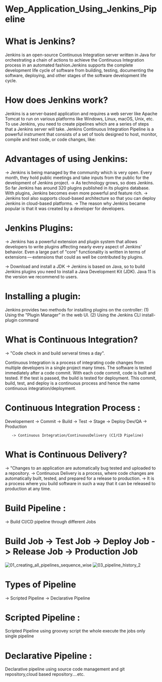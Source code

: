 # Wep_Application_Using_Jenkins_Pipeline

# What is Jenkins?
Jenkins is an open-source Continuous Integration server written in Java for orchestrating a chain of actions to achieve the 
Continuous Integration process in an automated fashion.Jenkins supports the complete development life cycle of software from 
building, testing, documenting the software, deploying, and other stages of the software development life cycle.

# How does Jenkins work?
Jenkins is a server-based application and requires a web server like Apache Tomcat to run on various platforms like Windows, Linux, 
macOS, Unix, etc. To use Jenkins, you need to create pipelines which are a series of steps that a Jenkins server will take. Jenkins 
Continuous Integration Pipeline is a powerful instrument that consists of a set of tools designed to host, monitor, compile and test code, 
or code changes, like:
# Advantages of using Jenkins:
-> Jenkins is being managed by the community which is very open. Every month, they hold public meetings and take inputs from the public 
for the development of Jenkins project.
-> As technology grows, so does Jenkins. So far Jenkins has around 320 plugins published in its plugins database. With plugins, Jenkins 
becomes even more powerful and feature rich.
-> Jenkins tool also supports cloud-based architecture so that you can deploy Jenkins in cloud-based platforms.
-> The reason why Jenkins became popular is that it was created by a developer for developers.

# Jenkins Plugins:
-> Jenkins has a powerful extension and plugin system that allows developers to write plugins affecting nearly every aspect of Jenkins' behavior. 
Even a large part of "core" functionality is written in terms of extensions — extensions that could as well be contributed by plugins.

-> Download and install a JDK
-> Jenkins is based on Java, so to build Jenkins plugins you need to install a Java Development Kit (JDK). Java 11 is the version we recommend to users.
# Installing a plugin:
 Jenkins provides two methods for installing plugins on the controller:
 (1) Using the "Plugin Manager" in the web UI.
 (2) Using the Jenkins CLI install-plugin command

# What is Continuous Integration?
-> "Code check in and build serveral times a day".

Continuous Integration is a process of integrating code changes from multiple developers in a single project many times. 
The software is tested immediately after a code commit. With each code commit, code is built and tested. If the test is passed, 
the build is tested for deployment.
This commit, build, test, and deploy is a continuous process and hence the name continuous integration/deployment.

# Continuous Integration Process :
   Developement -> Commit -> Build -> Test -> Stage -> Deploy Dev/QA -> Production

       -> Continuous Integration/ContinuousDelivery (CI/CD Pipeline)
 

# What is Continuous Delivery?
-> "Changes to an application are automatically bug tested and uploaded to a repository.
-> Continuous Delivery is a process, where code changes are automatically built, tested, and prepared for a release to production.
-> It is a process where you build software in such a way that it can be released to production at any time. 

# Build Pipeline :
 -> Build CI/CD pipeline through different Jobs
  # Build Job -> Test Job -> Deploy Job -> Release Job -> Production Job
  ![01_creating_all_pipelines_sequence_wise](https://user-images.githubusercontent.com/44410930/142730659-a1dbf9a0-143b-4d85-b814-ba2527b08748.PNG)
  ![03_pipeline_history_2](https://user-images.githubusercontent.com/44410930/142730912-f8765782-28a1-4c90-956f-f04d25cbb9d3.PNG)
 
  
# Types of Pipeline
 -> Scripted Pipeline
 -> Declarative Pipeline
 
 # Scripted Pipeline : 
 Scripted Pipeline using groovey script the whole execute the jobs only single pipeline
 
 # Declarative Pipeline : 
 Declarative pipeline using source code management and git repository,cloud based repository....etc.
